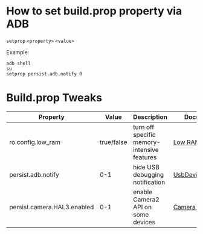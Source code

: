 # How to set build.prop property via ADB
`setprop` `<property>` `<value>`

Example:
~~~
adb shell
su
setprop persist.adb.notify 0
~~~

# Build.prop Tweaks

| Property                    |Value | Description                                  | Documentattion    |
| ----                   | ---  | ----                                      | ------            |
| ro.config.low_ram | true/false |	turn off specific memory-intensive features | [Low RAM Device flag](https://source.android.com/devices/tech/perf/low-ram#flag) |
| persist.adb.notify |  0-1  | hide USB debugging notification | [UsbDeviceManager.java](https://android.googlesource.com/platform/frameworks/base/+/master/services/usb/java/com/android/server/usb/UsbDeviceManager.java#1180) |
| persist.camera.HAL3.enabled | 0-1 | enable Camera2 API on some devices | [Camera HAL3](https://source.android.com/devices/camera/camera3) |
